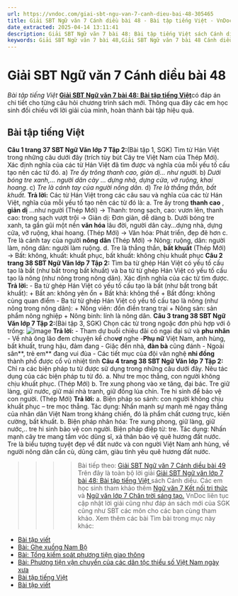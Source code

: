 ```yaml
---
url: https://vndoc.com/giai-sbt-ngu-van-7-canh-dieu-bai-48-305465
title: Giải SBT Ngữ văn 7 Cánh diều bài 48 - Bài tập tiếng Việt - VnDoc.com
date_extracted: 2025-04-14 13:11:41
description: Giải SBT Ngữ văn 7 bài 48: Bài tập tiếng Việt sách Cánh diều có đáp án chi tiết cho các bạn cùng tham khảo.
keywords: Giải SBT Ngữ văn 7 bài 48,Giải SBT Ngữ văn 7 bài 48 Cánh diều,Giải sách bài tập Ngữ văn CD lớp 7,Ngữ văn lớp 7 Cánh diều,giải bài tập ngữ văn lớp 7,bài Bài tập tiếng Việt,ôn tập ngữ văn 7,trắc nghiệm ngữ văn 7 CD
---
```


# Giải SBT Ngữ văn 7 Cánh diều bài 48
 _Bài tập tiếng Việt_
[**Giải SBT Ngữ văn 7 bài 48: Bài tập tiếng Việt**](<https://vndoc.com/giai-sbt-ngu-van-7-canh-dieu-bai-48-305465>)có đáp án chi tiết cho từng câu hỏi chương trình sách mới. Thông qua đây các em học sinh đối chiếu với lời giải của mình, hoàn thành bài tập hiệu quả.
## Bài tập tiếng Việt
**Câu 1 trang 37 SBT Ngữ Văn lớp 7 Tập 2:**\(Bài tập 1, SGK\) Tìm từ Hán Việt trong những câu dưới đây \(trích tùy bút Cây tre Việt Nam của Thép Mới\). Xác định nghĩa của các từ Hán Việt đã tìm được và nghĩa của mỗi yếu tố cấu tạo nên các từ đó.
a\) _Tre ấy trông thanh cao, giản dị... như người._
b\) _Dưới bóng tre xanh,... người dân cày ... dựng nhà, dựng cửa, vỡ ruộng, khai hoang_.
c\) _Tre là cánh tay của người nông dân._
d\) _Tre là thẳng thắn, bất khuất._
**Trả lời:**
Các từ Hán Việt trong các câu sau và nghĩa của các từ Hán Việt, nghĩa của mỗi yếu tố tạo nên các từ đó là:
a. Tre ấy trong **thanh cao** , **giản dị** …như người \(Thép Mới\)
→ Thanh: trong sạch, cao: vươn lên, thanh cao: trong sạch vượt trội
→ Giản dị: Đơn giản, dễ dàng
b. Dưới bóng tre xanh, ta gần gũi một nền **văn hóa** lâu đời, người dân cày…dựng nhà, dựng cửa, vỡ ruộng, khai hoang. \(Thép Mới\)
→ Văn hóa: Phát triển, đẹp đẽ hơn
c. Tre là cánh tay của người **nông dân** \(Thép Mới\)
→ Nông: ruộng, dân: người làm, nông dân: người làm ruộng.
d. Tre là thẳng thắn, **bất khuất** \(Thép Mới\)
→ Bất: không, khuất: khuất phục, bất khuất: không chịu khuất phục
**Câu 2 trang 38 SBT Ngữ Văn lớp 7 Tập 2:** Tìm ba từ ghép Hán Việt có yếu tố cấu tạo là bất \(như bất trong bất khuất\) và ba từ từ ghép Hán Việt có yếu tố cấu tạo là nông \(như nông trong nông dân\). Xác định nghĩa của các từ tìm được.
**Trả lời:**
\- Ba từ ghép Hán Việt có yếu tố cấu tạo là bất \(như bất trong bất khuất\):
\+ Bất an: không yên ổn
\+ Bất khả: không thể
\+ Bất đồng: không cùng quan điểm
\- Ba từ từ ghép Hán Việt có yếu tố cấu tạo là nông \(như nông trong nông dân\):
\+ Nông viên: đồn điền trang trại
\+ Nông sản: sản phẩm nông nghiệp
\+ Nông binh: lính là nông dân.
**Câu 3 trang 38 SBT Ngữ Văn lớp 7 Tập 2:**\(Bài tập 3, SGK\) Chọn các từ trong ngoặc đơn phù hợp với ô trống:
![image](https://i.vdoc.vn/data/image/2023/09/23/bai-tap-tieng-viet-trang-37-38.png)
**Trả lời:**
\- Tham dự buổi chiêu đãi có ngại đại sứ và **phu nhân**
\- Về nhà ông lão đem chuyện kể cho**vợ** nghe
-**Phụ nữ** Việt Nam, anh hùng, bất khuất, trung hậu, đảm đang
\- Giặc đến nhà, **đàn bà** cũng đánh
\- Ngoài sân**, trẻ em** đang vui đùa
\- Các tiết mục của đội văn nghệ **nhi đồng** thành phố được cổ vũ nhiệt tình
**Câu 4 trang 38 SBT Ngữ Văn lớp 7 Tập 2:** Chỉ ra các biện pháp tu từ được sử dụng trong những câu dưới đây. Nêu tác dụng của các biện pháp tu từ đó.
a. Như tre mọc thẳng, con người không chịu khuất phục. \(Thép Mới\)
b. Tre xung phong vào xe tăng, đại bác. Tre giữ làng, giữ nước, giữ mái nhà tranh, giữ đồng lúa chín. Tre hi sinh để bảo vệ con người. \(Thép Mới\)
**Trả lời:**
a. Biện pháp so sánh: con người không chịu khuất phục – tre mọc thẳng.
Tác dụng: Nhấn mạnh sự mạnh mẽ ngay thẳng của nhân dân Việt Nam trong kháng chiến, đó là phẩm chất cương trực, kiên cường, bất khuất.
b. Biện pháp nhân hóa: Tre xung phong, giữ làng, giữ nước,.. tre hi sinh bảo vệ con người.
Biện pháp điệp từ: tre.
Tác dụng: Nhấn mạnh cây tre mang tầm vóc dũng sĩ, xả thân bảo vệ quê hương đất nước. Tre là biểu tượng tuyệt đẹp về đất nước và con người Việt Nam anh hùng, về người nông dân cần cù, dũng cảm, giàu tình yêu quê hương đất nước.
>>>> Bài tiếp theo: [Giải SBT Ngữ văn 7 Cánh diều bài 49](<https://vndoc.com/giai-sbt-ngu-van-7-canh-dieu-bai-49-305467>)
Trên đây là toàn bộ lời giải [Giải SBT Ngữ văn lớp 7 bài 48: Bài tập tiếng Việt ](<https://vndoc.com/giai-sbt-ngu-van-7-canh-dieu-bai-48-305465>)sách Cánh diều. Các em học sinh tham khảo thêm [Ngữ văn 7 Kết nối tri thức ](<https://vndoc.com/ngu-van-7-kntt-tap2>)và [Ngữ văn lớp 7 Chân trời sáng tạo.](<https://vndoc.com/ngu-van-7-ctst-tap2>) VnDoc liên tục cập nhật lời giải cũng như đáp án sách mới của SGK cũng như SBT các môn cho các bạn cùng tham khảo.
Xem thêm các bài Tìm bài trong mục này khác:
  * [Bài tập viết](</giai-sbt-ngu-van-7-canh-dieu-bai-49-305467>)
  * [Bài: Ghe xuồng Nam Bộ](</giai-sbt-ngu-van-7-canh-dieu-bai-50-305538>)
  * [Bài: Tổng kiểm soát phương tiện giao thông](</giai-sbt-ngu-van-7-canh-dieu-bai-51-305539>)
  * [Bài: Phương tiện vận chuyển của các dân tộc thiểu số Việt Nam ngày xưa](</giai-sbt-ngu-van-7-canh-dieu-bai-52-305540>)
  * [Bài tập tiếng Việt](</giai-sbt-ngu-van-7-canh-dieu-bai-53-305542>)
  * [Bài tập viết](</giai-sbt-ngu-van-7-canh-dieu-bai-54-305543>)

